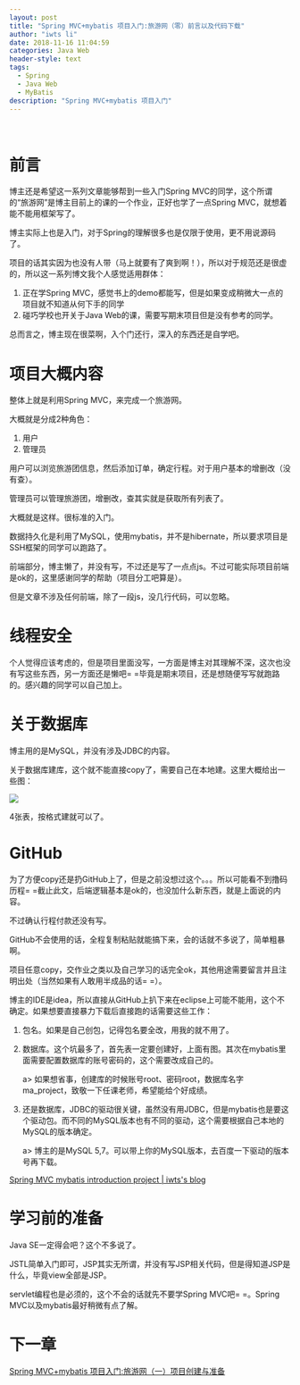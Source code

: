 ```yaml
---
layout: post
title: "Spring MVC+mybatis 项目入门:旅游网（零）前言以及代码下载"
author: "iwts li"
date: 2018-11-16 11:04:59
categories: Java Web
header-style: text
tags:
  - Spring
  - Java Web
  - MyBatis
description: "Spring MVC+mybatis 项目入门"
---
```

​
# 前言

博主还是希望这一系列文章能够帮到一些入门Spring MVC的同学，这个所谓的“旅游网”是博主目前上的课的一个作业，正好也学了一点Spring MVC，就想着能不能用框架写了。

博主实际上也是入门，对于Spring的理解很多也是仅限于使用，更不用说源码了。

项目的话其实因为也没有人带（马上就要有了爽到啊！），所以对于规范还是很虚的，所以这一系列博文我个人感觉适用群体：

1. 正在学Spring MVC，感觉书上的demo都能写，但是如果变成稍微大一点的项目就不知道从何下手的同学
2. 碰巧学校也开关于Java Web的课，需要写期末项目但是没有参考的同学。

总而言之，博主现在很菜啊，入个门还行，深入的东西还是自学吧。

# 项目大概内容

整体上就是利用Spring MVC，来完成一个旅游网。

大概就是分成2种角色：
1. 用户
2. 管理员

用户可以浏览旅游团信息，然后添加订单，确定行程。对于用户基本的增删改（没有查）。

管理员可以管理旅游团，增删改，查其实就是获取所有列表了。

大概就是这样。很标准的入门。

数据持久化是利用了MySQL，使用mybatis，并不是hibernate，所以要求项目是SSH框架的同学可以跑路了。

前端部分，博主懒了，并没有写，不过还是写了一点点js。不过可能实际项目前端是ok的，这里感谢同学的帮助（项目分工吧算是）。

但是文章不涉及任何前端，除了一段js，没几行代码，可以忽略。

# 线程安全

个人觉得应该考虑的，但是项目里面没写，一方面是博主对其理解不深，这次也没有写这些东西，另一方面还是懒吧= =毕竟是期末项目，还是想随便写写就跑路的。感兴趣的同学可以自己加上。

# 关于数据库

博主用的是MySQL，并没有涉及JDBC的内容。

关于数据库建库，这个就不能直接copy了，需要自己在本地建。这里大概给出一些图：

![](https://cdn.jsdelivr.net/gh/iwts/blog-imgs-repo/202405260209299.png)

4张表，按格式建就可以了。 

# GitHub

为了方便copy还是扔GitHub上了，但是之前没想过这个。。。所以可能看不到撸码历程= =截止此文，后端逻辑基本是ok的，也没加什么新东西，就是上面说的内容。

不过确认行程付款还没有写。

GitHub不会使用的话，全程复制粘贴就能搞下来，会的话就不多说了，简单粗暴啊。

项目任意copy，交作业之类以及自己学习的话完全ok，其他用途需要留言并且注明出处（当然如果有人敢用半成品的话= =）。

博主的IDE是idea，所以直接从GitHub上扒下来在eclipse上可能不能用，这个不确定。如果想要直接暴力下载后直接跑的话需要这些工作：

1. 包名。如果是自己创包，记得包名要全改，用我的就不用了。
2. 数据库。这个坑最多了，首先表一定要创建好，上面有图。其次在mybatis里面需要配置数据库的账号密码的，这个需要改成自己的。

   a> 如果想省事，创建库的时候账号root、密码root，数据库名字ma_project，致敬一下任课老师，希望能给个好成绩。

3. 还是数据库，JDBC的驱动很关键，虽然没有用JDBC，但是mybatis也是要这个驱动包。而不同的MySQL版本也有不同的驱动，这个需要根据自己本地的MySQL的版本确定。
   
   a> 博主的是MySQL 5,7。可以带上你的MySQL版本，去百度一下驱动的版本号再下载。

[Spring MVC mybatis introduction project | iwts's blog](https://github.com/iwts/Spring-MVC-mybatis-introduction-project)

# 学习前的准备

Java SE一定得会吧？这个不多说了。

JSTL简单入门即可，JSP其实无所谓，并没有写JSP相关代码，但是得知道JSP是什么，毕竟view全部是JSP。

servlet编程也是必须的，这个不会的话就先不要学Spring MVC吧= =。Spring MVC以及mybatis最好稍微有点了解。

# 下一章

​[Spring MVC+mybatis 项目入门:旅游网（一）项目创建与准备](../Spring-MVC+mybatis-项目入门-旅游网-一-项目创建与准备)
